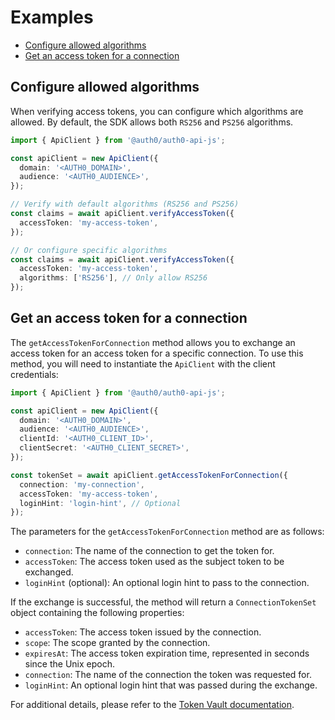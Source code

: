 # Examples

- [Configure allowed algorithms](#configure-allowed-algorithms)
- [Get an access token for a connection](#get-an-access-token-for-a-connection)

## Configure allowed algorithms

When verifying access tokens, you can configure which algorithms are allowed. By default, the SDK allows both `RS256` and `PS256` algorithms.

```ts
import { ApiClient } from '@auth0/auth0-api-js';

const apiClient = new ApiClient({
  domain: '<AUTH0_DOMAIN>',
  audience: '<AUTH0_AUDIENCE>',
});

// Verify with default algorithms (RS256 and PS256)
const claims = await apiClient.verifyAccessToken({
  accessToken: 'my-access-token',
});

// Or configure specific algorithms
const claims = await apiClient.verifyAccessToken({
  accessToken: 'my-access-token',
  algorithms: ['RS256'], // Only allow RS256
});
```

## Get an access token for a connection

The `getAccessTokenForConnection` method allows you to exchange an access token for an access token for a specific connection. To use this method, you will need to instantiate the `ApiClient` with the client credentials:

```ts
import { ApiClient } from '@auth0/auth0-api-js';

const apiClient = new ApiClient({
  domain: '<AUTH0_DOMAIN>',
  audience: '<AUTH0_AUDIENCE>',
  clientId: '<AUTH0_CLIENT_ID>',
  clientSecret: '<AUTH0_CLIENT_SECRET>',
});

const tokenSet = await apiClient.getAccessTokenForConnection({
  connection: 'my-connection',
  accessToken: 'my-access-token',
  loginHint: 'login-hint', // Optional
});
```

The parameters for the `getAccessTokenForConnection` method are as follows:

- `connection`: The name of the connection to get the token for.
- `accessToken`: The access token used as the subject token to be exchanged.
- `loginHint` (optional): An optional login hint to pass to the connection.

If the exchange is successful, the method will return a `ConnectionTokenSet` object containing the following properties:

- `accessToken`: The access token issued by the connection.
- `scope`: The scope granted by the connection.
- `expiresAt`: The access token expiration time, represented in seconds since the Unix epoch.
- `connection`: The name of the connection the token was requested for.
- `loginHint`: An optional login hint that was passed during the exchange.

For additional details, please refer to the [Token Vault documentation](https://auth0.com/docs/secure/tokens/token-vault).
